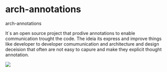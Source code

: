 arch-annotations
================

arch-annotations

It`s an open source project that prodive annotations to enable communication trought the code.
The ideia its express and improve things like developer to developer comumunication and architecture and design deceision
that often are not easy to capure and make they explicit thought annotation.

<img src="https://travis-ci.org/diegopacheco/arch-annotations.svg">
